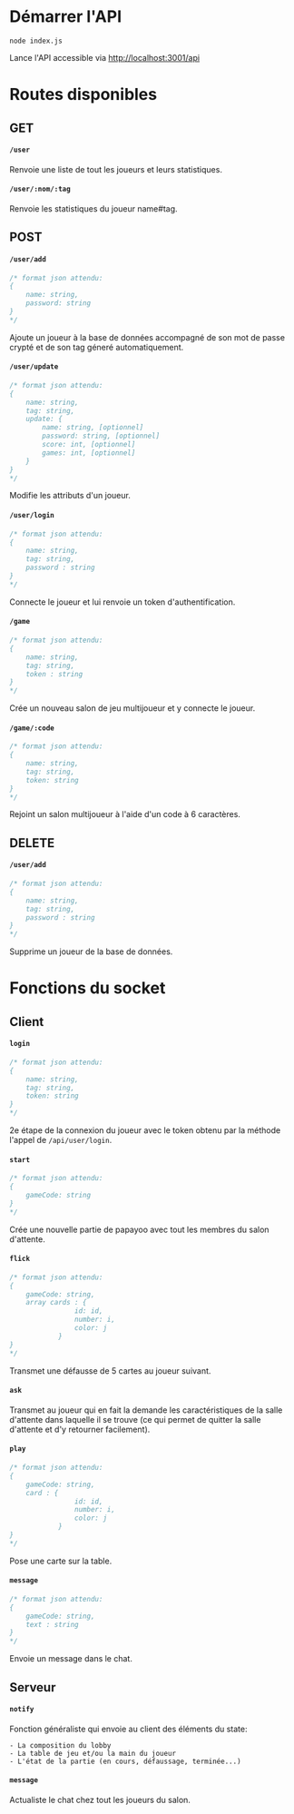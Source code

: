 # Démarrer l'API

```
node index.js
```

Lance l'API accessible via [http://localhost:3001/api](http://localhost:3001/api)

# Routes disponibles

## GET

#### `/user`

Renvoie une liste de tout les joueurs et leurs statistiques.

#### `/user/:nom/:tag`

Renvoie les statistiques du joueur name#tag.

## POST

#### `/user/add`

```js
/* format json attendu:
{
    name: string,
    password: string
}
*/
```

Ajoute un joueur à la base de données accompagné de son mot de passe crypté et de son tag géneré automatiquement.

#### `/user/update`

```js
/* format json attendu:
{
    name: string,
    tag: string,
    update: {
        name: string, [optionnel]
        password: string, [optionnel]
        score: int, [optionnel]
        games: int, [optionnel]
    }
}
*/
```

Modifie les attributs d'un joueur.

#### `/user/login`

```js
/* format json attendu:
{
    name: string,
    tag: string,
    password : string
}
*/
```

Connecte le joueur et lui renvoie un token d'authentification.

#### `/game`

```js
/* format json attendu:
{
    name: string,
    tag: string,
    token : string
}
*/
```

Crée un nouveau salon de jeu multijoueur et y connecte le joueur.

#### `/game/:code`

```js
/* format json attendu:
{
    name: string,
    tag: string,
    token: string
}
*/
```

Rejoint un salon multijoueur à l'aide d'un code à 6 caractères.

## DELETE

#### `/user/add`

```js
/* format json attendu:
{
    name: string,
    tag: string,
    password : string
}
*/
```

Supprime un joueur de la base de données.

# Fonctions du socket

## Client

#### `login`

```js
/* format json attendu:
{
    name: string,
    tag: string,
    token: string
}
*/
```

2e étape de la connexion du joueur avec le token obtenu par la méthode l'appel de `/api/user/login`.

#### `start`

```js
/* format json attendu:
{
    gameCode: string
}
*/
```

Crée une nouvelle partie de papayoo avec tout les membres du salon d'attente.

#### `flick`

```js
/* format json attendu:
{
    gameCode: string,
    array cards : {
                id: id,
                number: i,
                color: j
            }
}
*/
```

Transmet une défausse de 5 cartes au joueur suivant.

#### `ask`

Transmet au joueur qui en fait la demande les caractéristiques de la salle d'attente dans laquelle il se trouve (ce qui permet de quitter la salle d'attente et d'y retourner facilement). 

#### `play`

```js
/* format json attendu:
{
    gameCode: string,
    card : {
                id: id,
                number: i,
                color: j
            }
}
*/
```

Pose une carte sur la table.

#### `message`

```js
/* format json attendu:
{
    gameCode: string,
    text : string
}
*/
```

Envoie un message dans le chat.

## Serveur

#### `notify`

Fonction généraliste qui envoie au client des éléments du state:

	- La composition du lobby
	- La table de jeu et/ou la main du joueur
	- L'état de la partie (en cours, défaussage, terminée...)

#### `message`

Actualiste le chat chez tout les joueurs du salon.
